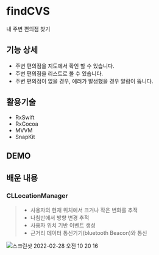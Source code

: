 # findCVS
내 주변 편의점 찾기 


## 기능 상세

- 주변 편의점을 지도에서 확인 할 수 있습니다. 
-  주변 편의점을 리스트로 볼 수 있습니다. 
-  주변 편의점이 없을 경우, 에러가 발생했을 경우 알람이 뜹니다. 

## 활용기술 

- RxSwift
- RxCocoa
- MVVM
- SnapKit

## DEMO

## 배운 내용

### CLLocationManager
> - 사용자의 현재 위치에서 크거나 작은 변화를 추적
> - 나침반에서 방향 변경 추적
> - 사용자 위치 기반 이벤트 생성
> - 근거리 데이터 통신기기(bluetooth Beacon)와 통신 

![스크린샷 2022-02-28 오전 10 20 16](https://user-images.githubusercontent.com/51107183/155909519-fef6aa9b-8e8c-4ce8-8021-4f915c441960.png)
